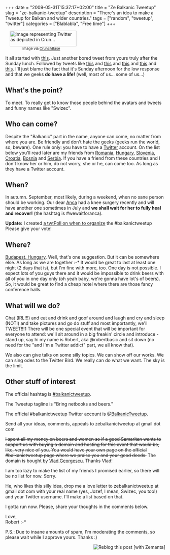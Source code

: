 +++
date = "2009-05-31T15:37:17+02:00"
title = "Ze Balkanic Tweetup"
slug = "ze-balkanic-tweetup"
description = "There's an idea to make a Tweetup for Balkan and wider countries."
tags = ["random", "tweetup", "twitter"]
categories = ["Blablabla", "Free time"]
+++
<div class="zemanta-img" style="margin: 1em; display: block;">
<div>
<dl style="width: 220px;" class="wp-caption alignright">
<dt class="wp-caption-dt"><a href="http://www.crunchbase.com/product/twitter"><img src="http://www.crunchbase.com/assets/images/resized/0000/2755/2755v2-max-450x450.png" alt="Image representing Twitter as depicted in Crun..." title="Image representing Twitter as depicted in Crun..." height="49" width="210"></a></dt>
<dd class="wp-caption-dd zemanta-img-attribution" style="font-size: 0.8em;">Image via <a href="http://www.crunchbase.com">CrunchBase</a></dd>
</dl>
</div>
</div>
<p>It all started with <a href="http://twitter.com/robertbasic/status/1979854514">this</a>. Just another bored tweet from yours truly after the Sunday lunch. Followed by tweets like <a href="http://twitter.com/VladGeorgescu/status/1979859296">this</a> and <a href="http://twitter.com/anca_foster/status/1979880192">this</a> and <a href="http://twitter.com/bojanpejic/status/1980037924">this</a> and <a href="http://twitter.com/vranac/status/1980111818">this</a> and <a href="http://twitter.com/nikolaplejic/status/1980164728">this</a>. I'll just blame the fact that it's Sunday afternoon for the low response and that we geeks <strong>do have a life!</strong> (well, most of us... some of us...)</p>
<h2>What's the point?</h2>
<p>To meet. To really get to know those people behind the avatars and tweets and funny names like "Swizec".</p>
<h2>Who can come?</h2>
<p>Despite the "Balkanic" part in the name, anyone can come, no matter from where you are. Be friendly and don't hate the geeks (geeks run the world, so, beware). One rule only: you have to have a <a class="zem_slink" href="http://twitter.com" title="Twitter" rel="homepage">Twitter</a> account. On the list below you'll read later are my friends from <a class="zem_slink" href="http://en.wikipedia.org/wiki/Romania" title="Romania" rel="wikipedia">Romania</a>, <a class="zem_slink" href="http://en.wikipedia.org/wiki/Hungary" title="Hungary" rel="wikipedia">Hungary</a>, <a class="zem_slink" href="http://en.wikipedia.org/wiki/Slovenia" title="Slovenia" rel="wikipedia">Slovenia</a>, <a class="zem_slink" href="http://en.wikipedia.org/wiki/Croatia" title="Croatia" rel="wikipedia">Croatia</a>, <a class="zem_slink" href="http://en.wikipedia.org/wiki/Bosnia_and_Herzegovina" title="Bosnia and Herzegovina" rel="wikipedia">Bosnia</a> and <a class="zem_slink" href="http://en.wikipedia.org/wiki/Serbia" title="Serbia" rel="wikipedia">Serbia</a>. If you have a friend from these countries and I don't know her or him, do not worry, she or he, can come too. As long as they have a Twitter account.</p>
<h2>When?</h2>
<p>In autumn. September, most likely, during a weekend, when no sane person should be working. Our dear <a href="http://twitter.com/anca_foster">Anca</a> had a knee surgery recently and will have another one sometimes in July and <strong>we shall wait for her to fully heal and recover!</strong> (the hashtag is #wewaitforanca).</p>
<p><strong>Update:</strong> I created <a href="http://twtpoll.com/tye3xy">a twtPoll on when to organize</a> the #balkanictweetup Please give your vote!</p>
<h2>Where?</h2>
<p><a class="zem_slink" href="http://en.wikipedia.org/wiki/Budapest" title="Budapest" rel="wikipedia">Budapest, Hungary</a>. Well, that's one suggestion. But it can be somewhere else. As long as we are together :-* It would be great to last at least one night (2 days that is), but I'm fine with more, too. One day is not possible. I expect lots of you guys there and it would be impossible to drink beers with all of you in one day only (oh yeah baby, we're gonna have lot's of beers). So, it would be great to find a cheap hotel where there are those fancy conference halls.</p>
<h2>What will we do?</h2>
<p>Chat (IRL!!!) and eat and drink and goof around and laugh and cry and sleep (NOT!) and take pictures and go do stuff and most importantly, we'll TWEET!!!1 There will be one special event that will be important for everyone to attend: we'll sit around in a big freakin' circle and introduce - stand up, say hi my name is Robert, aka @robertbasic and sit down (no need for the "and I'm a Twitter addict" part, we all know that).</p>
<p>We also can give talks on some silly topics. We can show off our works. We can sing odes to the Twitter Bird. We really can do what we want. The sky is the limit.</p>
<h2>Other stuff of interest</h2>
<p>The official hashtag is <a href="http://search.twitter.com/search?q=+balkanictweetup">#balkanictweetup</a>.</p>
<p>The Tweetup tagline is "Bring netbooks and beers."</p>
<p>The official #balkanictweetup Twitter account is <a href="http://twitter.com/balkanictweetup">@BalkanicTweetup</a>.</p>
<p>Send all your ideas, comments, appeals to zebalkanictweetup at gmail dot com</p>
<p><del datetime="2009-05-31T21:22:45+00:00">I spent all my money on beers and women so if a good Samaritan wants to support us with buying a domain and hosting for this event that would be, like, very nice of you. You would have your own page on the official #balkanictweetup page where we praise you and your good deeds.</del> The domain is bought by <a href="http://twitter.com/VladGeorgescu">Vlad Georgescu</a>. Thanks Vlad!</p>
<p>I am too lazy to make the list of my friends I promised earlier, so there will be no list for now. Sorry.</p>
<p>He, who likes this silly idea, drop me a love letter to zebalkanictweetup at gmail dot com with your real name (yes, Jozef, I mean, Swizec, you too!) and your Twitter username. I'll make a list based on that.</p>
<p>I gotta run now. Please, share your thoughts in the comments below.</p>
<p>Love,<br />
Robert :-*</p>
<p>P.S.: Due to insane amounts of spam, I'm moderating the comments, so please wait while I approve yours. Thanks :)</p>
<div style="margin-top: 10px; height: 15px;" class="zemanta-pixie"><a class="zemanta-pixie-a" href="http://reblog.zemanta.com/zemified/7aa9a914-9bc9-4ce9-a0cc-b13ae5e331f6/" title="Reblog this post [with Zemanta]"><img style="border: medium none ; float: right;" class="zemanta-pixie-img" src="http://img.zemanta.com/reblog_e.png?x-id=7aa9a914-9bc9-4ce9-a0cc-b13ae5e331f6" alt="Reblog this post [with Zemanta]"></a><span class="zem-script more-related pretty-attribution"><script type="text/javascript" src="http://static.zemanta.com/readside/loader.js" defer="defer"></script></span></div>
